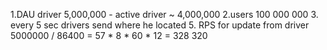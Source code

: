 1.DAU driver 5,000,000 - active driver ~ 4,000,000
2.users 100 000 000
3. every 5 sec drivers send where he located 
5. RPS for update from driver 5000000 / 86400 = 57 * 8 * 60 * 12 = 328 320